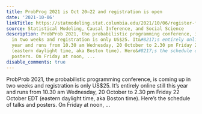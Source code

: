 ```yaml
---
title: ProbProg 2021 is Oct 20–22 and registration is open
date: '2021-10-06'
linkTitle: https://statmodeling.stat.columbia.edu/2021/10/06/register-for-probprog-2021-oct-20-22/
source: Statistical Modeling, Causal Inference, and Social Science
description: ProbProb 2021, the probabilistic programming conference, is coming up
  in two weeks and registration is only US$25. It&#8217;s entirely online still this
  year and runs from 10.30 am Wednesday, 20 October to 2.30 pm Friday 22 October EDT
  (eastern daylight time, aka Boston time). Here&#8217;s the schedule of talks and
  posters. On Friday at noon, ...
disable_comments: true
---
```

ProbProb 2021, the probabilistic programming conference, is coming up in two weeks and registration is only US$25. It&#8217;s entirely online still this year and runs from 10.30 am Wednesday, 20 October to 2.30 pm Friday 22 October EDT (eastern daylight time, aka Boston time). Here&#8217;s the schedule of talks and posters. On Friday at noon, ...